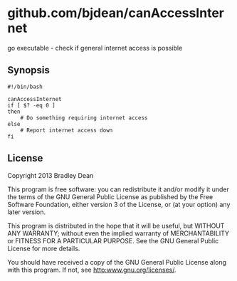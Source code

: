 github.com/bjdean/canAccessInternet
=====================================

go executable - check if general internet access is possible

Synopsis
--------

	#!/bin/bash
	
	canAccessInternet
	if [ $? -eq 0 ]
	then
		# Do something requiring internet access
	else
		# Report internet access down
	fi

License
-------

Copyright 2013 Bradley Dean

This program is free software: you can redistribute it and/or modify
it under the terms of the GNU General Public License as published by
the Free Software Foundation, either version 3 of the License, or
(at your option) any later version.

This program is distributed in the hope that it will be useful,
but WITHOUT ANY WARRANTY; without even the implied warranty of
MERCHANTABILITY or FITNESS FOR A PARTICULAR PURPOSE.  See the
GNU General Public License for more details.

You should have received a copy of the GNU General Public License
along with this program.  If not, see <http:www.gnu.org/licenses/>.

